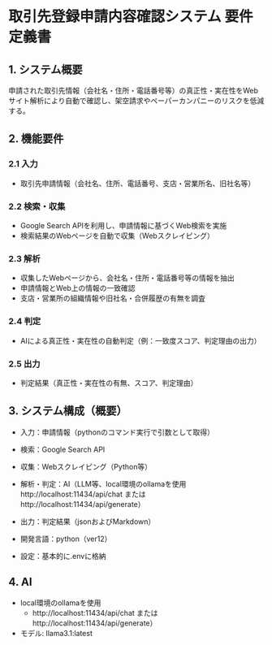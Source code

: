 # 取引先登録申請内容確認システム 要件定義書

## 1. システム概要
申請された取引先情報（会社名・住所・電話番号等）の真正性・実在性をWebサイト解析により自動で確認し、架空請求やペーパーカンパニーのリスクを低減する。

## 2. 機能要件

### 2.1 入力
- 取引先申請情報（会社名、住所、電話番号、支店・営業所名、旧社名等）

### 2.2 検索・収集
- Google Search APIを利用し、申請情報に基づくWeb検索を実施
- 検索結果のWebページを自動で収集（Webスクレイピング）

### 2.3 解析
- 収集したWebページから、会社名・住所・電話番号等の情報を抽出
- 申請情報とWeb上の情報の一致確認
- 支店・営業所の組織情報や旧社名・合併履歴の有無を調査

### 2.4 判定
- AIによる真正性・実在性の自動判定（例：一致度スコア、判定理由の出力）

### 2.5 出力
- 判定結果（真正性・実在性の有無、スコア、判定理由）

## 3. システム構成（概要）
- 入力：申請情報（pythonのコマンド実行で引数として取得）
- 検索：Google Search API
- 収集：Webスクレイピング（Python等）
- 解析・判定：AI（LLM等、local環境のollamaを使用 http://localhost:11434/api/chat または http://localhost:11434/api/generate）
- 出力：判定結果（jsonおよびMarkdown）

- 開発言語：python（ver12）
- 設定：基本的に.envに格納

## 4. AI
- local環境のollamaを使用
    - http://localhost:11434/api/chat または http://localhost:11434/api/generate）
- モデル: llama3.1:latest

